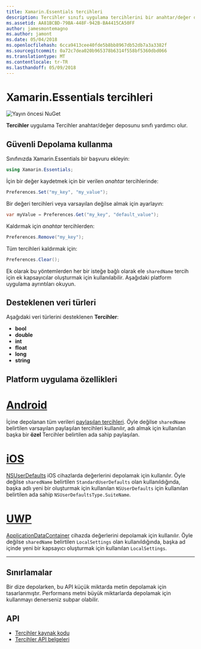 ```yaml
---
title: Xamarin.Essentials tercihleri
description: Tercihler sınıfı uygulama tercihlerini bir anahtar/değer deposuna kaydeder.
ms.assetid: AA81BCBD-79BA-448F-942B-BA4415CA50FF
author: jamesmontemagno
ms.author: jamont
ms.date: 05/04/2018
ms.openlocfilehash: 6cca9413cee40fde5b8bb8967db52db7a3a3382f
ms.sourcegitcommit: 0a72c7dea020b965378b6314f558bf5360dbd066
ms.translationtype: MT
ms.contentlocale: tr-TR
ms.lasthandoff: 05/09/2018
---
```

# <a name="xamarinessentials-preferences"></a>Xamarin.Essentials tercihleri

![Yayın öncesi NuGet](~/media/shared/pre-release.png)

**Tercihler** uygulama Tercihler anahtar/değer deposunu sınıfı yardımcı olur.

## <a name="using-secure-storage"></a>Güvenli Depolama kullanma

Sınıfınızda Xamarin.Essentials bir başvuru ekleyin:

```csharp
using Xamarin.Essentials;
```

İçin bir değer kaydetmek için bir verilen _anahtar_ tercihlerinde:

```csharp
Preferences.Set("my_key", "my_value");
```

Bir değeri tercihleri veya varsayılan değilse almak için ayarlayın:

```csharp
var myValue = Preferences.Get("my_key", "default_value");
```

Kaldırmak için _anahtar_ tercihlerden:

```csharp
Preferences.Remove("my_key");
```

Tüm tercihleri kaldırmak için:

```csharp
Preferences.Clear();
```

Ek olarak bu yöntemlerden her bir isteğe bağlı olarak ele `sharedName` tercih için ek kapsayıcılar oluşturmak için kullanılabilir. Aşağıdaki platform uygulama ayrıntıları okuyun.

## <a name="supported-data-types"></a>Desteklenen veri türleri

Aşağıdaki veri türlerini desteklenen **Tercihler**:

- **bool**
- **double**
- **int**
- **float**
- **long**
- **string**

## <a name="platform-implementation-specifics"></a>Platform uygulama özellikleri

# <a name="androidtabandroid"></a>[Android](#tab/android)

İçine depolanan tüm verileri [paylaşılan tercihleri](https://developer.android.com/training/data-storage/shared-preferences.html). Öyle değilse `sharedName` belirtilen varsayılan paylaşılan tercihleri kullanılır, adı almak için kullanılan başka bir **özel** Tercihler belirtilen ada sahip paylaşılan.

# <a name="iostabios"></a>[iOS](#tab/ios)

[NSUserDefaults](https://docs.microsoft.com/en-us/xamarin/ios/app-fundamentals/user-defaults) iOS cihazlarda değerlerini depolamak için kullanılır. Öyle değilse `sharedName` belirtilen `StandardUserDefaults` olan kullanıldığında, başka adlı yeni bir oluşturmak için kullanılan `NSUserDefaults` için kullanılan belirtilen ada sahip `NSUserDefaultsType.SuiteName`.

# <a name="uwptabuwp"></a>[UWP](#tab/uwp)

[ApplicationDataContainer](https://docs.microsoft.com/en-us/uwp/api/windows.storage.applicationdatacontainer) cihazda değerlerini depolamak için kullanılır. Öyle değilse `sharedName` belirtilen `LocalSettings` olan kullanıldığında, başka ad içinde yeni bir kapsayıcı oluşturmak için kullanılan `LocalSettings`.

--------------

## <a name="limitations"></a>Sınırlamalar

Bir dize depolarken, bu API küçük miktarda metin depolamak için tasarlanmıştır.  Performans metni büyük miktarlarda depolamak için kullanmayı denerseniz subpar olabilir.

## <a name="api"></a>API

- [Tercihler kaynak kodu](https://github.com/xamarin/Essentials/tree/master/Essentials/Preferences)
- [Tercihler API belgeleri](xref:Xamarin.Essentials.Preferences)
